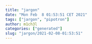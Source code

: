 ```yaml
---
title: "jargon"
date: "Mon Feb  8 01:53:51 CET 2021"
tags: ["jargon", "pipotron"]
author: m1ch3l
categories: ["generated"]
slug: "jargon/2021-02-08-01:53:51"
---
```



